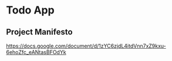 # Todo App

## Project Manifesto
https://docs.google.com/document/d/1zYC6zjdL4itdVnn7xZ9kxu-6ehoZfc_eANtasBFOdYk
